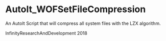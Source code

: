# AutoIt_WOFSetFileCompression

An AutoIt Script that will compress all system files with the LZX algorithm.

InfinityResearchAndDevelopment 2018
